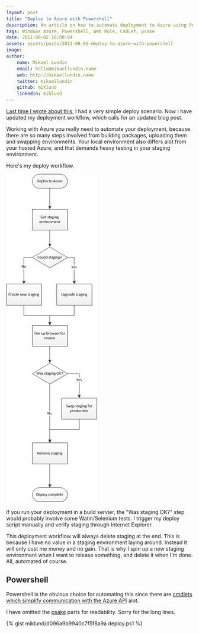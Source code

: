 ```yaml
---
layout: post
title: "Deploy to Azure with Powershell"
description: An article on how to automate deployment to Azure using Powershell Cmdlets and psake build scripts.
tags: Windows Azure, Powershell, Web Role, CmdLet, psake
date: 2011-08-02 10:00:04
assets: assets/posts/2011-08-02-deploy-to-azure-with-powershell
image: 
author:
    name: Mikael Lundin
    email: hello@mikaellundin.name
    web: http://mikaellundin.name
    twitter: mikaellundin
    github: miklund
    linkedin: miklund
---
```


[Last time I wrote about this](/2011/06/08/automate-deploy-of-your-orchard-cms-to-azure.html "Automate deploy of Orchard CMS to Azure"), I had a very simple deploy scenario. Now I have updated my deployment workflow, which calls for an updated blog post.

Working with Azure you really need to automate your deployment, because there are so many steps involved from building packages, uploading them and swapping environments. Your local environment also differs alot from your hosted Azure, and that demands heavy testing in your staging environment.

Here's my deploy workflow.

![Azure deployment workflow](/assets/posts/2011-08-02-deploy-to-azure-with-powershell/azure_deployment_workflow.png)

If you run your deployment in a build servier, the "Was staging OK?" step would probably involve some Watin/Selenium tests. I trigger my deploy script manually and verify staging through Internet Explorer.

This deployment workflow will always delete staging at the end. This is because I have no value in a staging environment laying around. Instead it will only cost me money and no gain. That is why I spin up a new staging environment when I want to release something, and delete it when I'm done. All, automated of course.

## Powershell

Powershell is the obvious choice for automating this since there are [cmdlets which simplify communication with the Azure API](http://wappowershell.codeplex.com/ "Windows Azure Platform PowerShell Cmdlets") alot.

I have omitted the [psake](http://codebetter.com/jameskovacs/2010/04/12/psake-v4-00/) parts for readability. Sorry for the long lines.

{% gist miklund/d096a9b9940c7f5f8a9a deploy.ps1 %}

